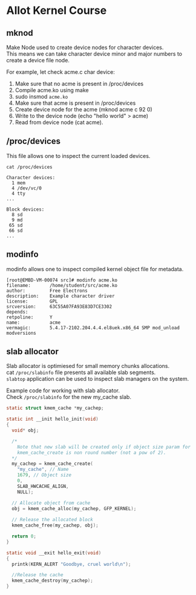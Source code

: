 # Allot Kernel Course

## mknod
Make Node used to create device nodes for character devices.  
This means we can take character device minor and major numbers to create a device file node.  

For example, let check acme.c char device:  
1. Make sure that no acme is present in /proc/devices  
2. Compile acme.ko using make    
3. sudo insmod `acme.ko`   
4. Make sure that acme is present in /proc/devices    
5. Create device node for the acme (mknod acme c 92 0)   
6. Write to the device node (echo "hello world" > acme)  
7. Read from device node (cat acme).   

## /proc/devices
This file allows one to inspect the current loaded devices.
```
cat /proc/devices

Character devices:
  1 mem
  4 /dev/vc/0
  4 tty
...

Block devices:
  8 sd
  9 md
 65 sd
 66 sd
...

```

## modinfo

modinfo allows one to inspect compiled kernel object file for metadata.
```
[root@EMBD-VM-00074 src]# modinfo acme.ko
filename:       /home/student/src/acme.ko
author:         Free Electrons
description:    Example character driver
license:        GPL
srcversion:     63C55A07FA93E83D7CE3302
depends:
retpoline:      Y
name:           acme
vermagic:       5.4.17-2102.204.4.4.el8uek.x86_64 SMP mod_unload modversions
```

## slab allocator
Slab allocator is optimiesed for small memory chunks allocations.  
cat `/proc/slabinfo` file presents all available slab segments.  
`slabtop` application can be used to inspect slab managers on the system.   
 

 Example code for working with slab allocator.  
 Check `/proc/slabinfo` for the new my_cache slab.  
``` C
static struct kmem_cache *my_cachep;

static int __init hello_init(void)
{
  void* obj;

  /* 
    Note that new slab will be created only if object size param for  
    kmem_cache_create is non round number (not a pow of 2).  
  */
  my_cachep = kmem_cache_create(
    "my_cache", // Name
    1679, // Object size
    0, 
    SLAB_HWCACHE_ALIGN, 
    NULL);

  // Allocate object from cache
  obj = kmem_cache_alloc(my_cachep, GFP_KERNEL);
 
  // Release the allocated block
  kmem_cache_free(my_cachep, obj);

  return 0;
}

static void __exit hello_exit(void)
{ 
  printk(KERN_ALERT "Goodbye, cruel world\n");

  //Release the cache
  kmem_cache_destroy(my_cachep);
}

```
